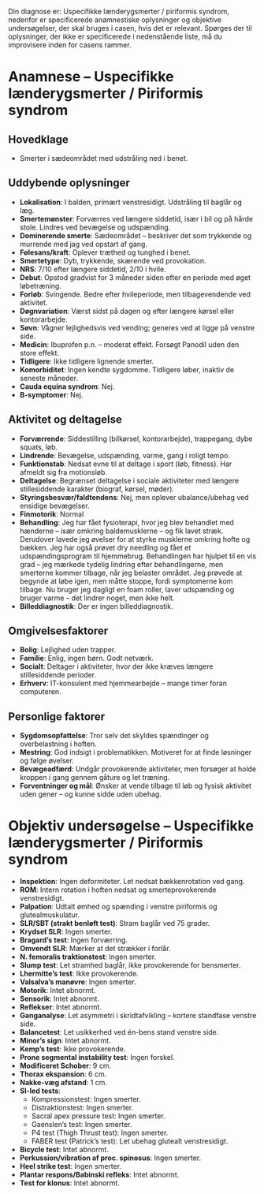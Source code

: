 Din diagnose er: Uspecifikke lænderygsmerter / piriformis syndrom, nedenfor er specificerede anamnestiske oplysninger og objektive undersøgelser, der skal bruges i casen, hvis det er relevant. Spørges der til oplysninger, der ikke er specificerede i nedenstående liste, må du improvisere inden for casens rammer. 

# Anamnese – Uspecifikke lænderygsmerter / Piriformis syndrom

## Hovedklage

- Smerter i sædeområdet med udstråling ned i benet.

## Uddybende oplysninger

- **Lokalisation**: I balden, primært venstresidigt. Udstråling til baglår og læg.
- **Smertemønster**: Forværres ved længere siddetid, især i bil og på hårde stole. Lindres ved bevægelse og udspænding.
- **Dominerende smerte**: Sædeområdet – beskriver det som trykkende og murrende med jag ved opstart af gang.
- **Følesans/kraft**: Oplever træthed og tunghed i benet.
- **Smertetype**: Dyb, trykkende, skærende ved provokation.
- **NRS**: 7/10 efter længere siddetid, 2/10 i hvile.
- **Debut**: Opstod gradvist for 3 måneder siden efter en periode med øget løbetræning.
- **Forløb**: Svingende. Bedre efter hvileperiode, men tilbagevendende ved aktivitet.
- **Døgnvariation**: Værst sidst på dagen og efter længere kørsel eller kontorarbejde.
- **Søvn**: Vågner lejlighedsvis ved vending; generes ved at ligge på venstre side.
- **Medicin**: Ibuprofen p.n. – moderat effekt. Forsøgt Panodil uden den store effekt.
- **Tidligere**: Ikke tidligere lignende smerter. 
- **Komorbiditet**: Ingen kendte sygdomme. Tidligere løber, inaktiv de seneste måneder.
- **Cauda equina syndrom**: Nej.
- **B-symptomer**: Nej.

## Aktivitet og deltagelse

- **Forværrende**: Siddestilling (bilkørsel, kontorarbejde), trappegang, dybe squats, løb.
- **Lindrende**: Bevægelse, udspænding, varme, gang i roligt tempo.
- **Funktionstab**: Nedsat evne til at deltage i sport (løb, fitness). Har afmeldt sig fra motionsløb.
- **Deltagelse**: Begrænset deltagelse i sociale aktiviteter med længere stillesiddende karakter (biograf, kørsel, møder).
- **Styringsbesvær/faldtendens**: Nej, men oplever ubalance/ubehag ved ensidige bevægelser.
- **Finmotorik**: Normal
- **Behandling**: Jeg har fået fysioterapi, hvor jeg blev behandlet med hænderne – især omkring baldemusklerne – og fik lavet stræk. Derudover lavede jeg øvelser for at styrke musklerne omkring hofte og bækken. Jeg har også prøvet dry needling og fået et udspændingsprogram til hjemmebrug. Behandlingen har hjulpet til en vis grad – jeg mærkede tydelig lindring efter behandlingerne, men smerterne kommer tilbage, når jeg belaster området. Jeg prøvede at begynde at løbe igen, men måtte stoppe, fordi symptomerne kom tilbage. Nu bruger jeg dagligt en foam roller, laver udspænding og bruger varme – det lindrer noget, men ikke helt.
- **Billeddiagnostik**: Der er ingen billeddiagnostik.

## Omgivelsesfaktorer

- **Bolig**: Lejlighed uden trapper.
- **Familie**: Enlig, ingen børn. Godt netværk.
- **Socialt**: Deltager i aktiviteter, hvor der ikke kræves længere stillesiddende perioder.
- **Erhverv**: IT-konsulent med hjemmearbejde – mange timer foran computeren.

## Personlige faktorer

- **Sygdomsopfattelse**: Tror selv det skyldes spændinger og overbelastning i hoften.
- **Mestring**: God indsigt i problematikken. Motiveret for at finde løsninger og følge øvelser.
- **Bevægeadfærd**: Undgår provokerende aktiviteter, men forsøger at holde kroppen i gang gennem gåture og let træning.
- **Forventninger og mål**: Ønsker at vende tilbage til løb og fysisk aktivitet uden gener – og kunne sidde uden ubehag.

# Objektiv undersøgelse – Uspecifikke lænderygsmerter / Piriformis syndrom

- **Inspektion**: Ingen deformiteter. Let nedsat bækkenrotation ved gang.  
- **ROM**: Intern rotation i hoften nedsat og smerteprovokerende venstresidigt.  
- **Palpation**: Udtalt ømhed og spænding i venstre piriformis og glutealmuskulatur.  
- **SLR/SBT (strakt benløft test)**: Stram baglår ved 75 grader.  
- **Krydset SLR**: Ingen smerter.  
- **Bragard’s test**: Ingen forværring.  
- **Omvendt SLR**: Mærker at det strækker i forlår.  
- **N. femoralis traktionstest**: Ingen smerter.  
- **Slump test**: Let stramhed baglår, ikke provokerende for bensmerter.  
- **Lhermitte’s test**: Ikke provokerende.  
- **Valsalva’s manøvre**: Ingen smerter.  
- **Motorik**: Intet abnormt.  
- **Sensorik**: Intet abnormt.  
- **Reflekser**: Intet abnormt.  
- **Ganganalyse**: Let asymmetri i skridtafvikling – kortere standfase venstre side.  
- **Balancetest**: Let usikkerhed ved én-bens stand venstre side.  
- **Minor’s sign**: Intet abnormt.  
- **Kemp’s test**: Ikke provokerende.  
- **Prone segmental instability test**: Ingen forskel.  
- **Modificeret Schober**: 9 cm.  
- **Thorax ekspansion**: 6 cm.  
- **Nakke-væg afstand**: 1 cm.  
- **SI-led tests**:  
  - Kompressionstest: Ingen smerter.  
  - Distraktionstest: Ingen smerter.
  - Sacral apex pressure test: Ingen smerter.  
  - Gaenslen’s test: Ingen smerter.
  - P4 test (Thigh Thrust test): Ingen smerter.  
  - FABER test (Patrick’s test): Let ubehag glutealt venstresidigt.  
- **Bicycle test**: Intet abnormt.  
- **Perkussion/vibration af proc. spinosus**: Ingen smerter.  
- **Heel strike test**: Ingen smerter.  
- **Plantar respons/Babinski refleks**: Intet abnormt.  
- **Test for klonus**: Intet abnormt.

